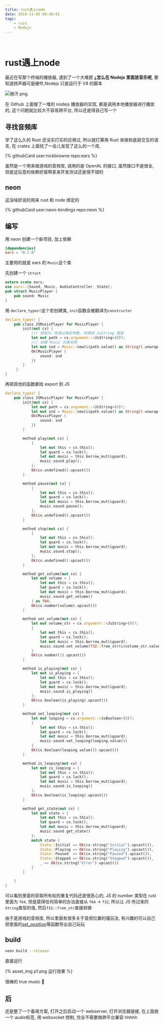 ```yaml
---
title: rust遇上node
date: 2019-11-05 00:49:51
tags:
	- rust
	- Nodejs
---
```


​	

# rust遇上node

最近在写那个终端的播放器, 遇到了一个大难题 **¿怎么在 Nodejs 里面放音乐呢**, 要知道扬声器可是硬件,Nodejs 只是运行于 V8 的脚本

![擦汗.png](/sticker/cahan.jpg)

在 Github 上面搜了一堆的 nodejs 播放器的实现, 都是调用本地播放器进行播放的, 这个问题就比较大不容易跨平台, 所以还是得自己写一个



<!--more-->



## 寻找音频库

学了这么久的 Rust 还没实打实的应用过, 所以就打算用 Rust 来做和底层交互的语言, 在 crates 上面找了一会儿发现了这么的一个库, 

{% githubCard user:nickbrowne repo:ears %}

虽然是一个用来做游戏的音频库, 调用的是 OpenAL 的接口, 虽然接口不是很全, 但是这玩意的依赖好装啊拿来开发测试还是很不错的

## neon

这没啥好说的用来 rust 和 node 绑定的

{% githubCard user:neon-bindings repo:neon %}



## 编写

用  neon 创建一个新项目,  加上依赖

```toml
[dependencies]
ears = "0.7.0"
```

主要用的就是 ears 的 `Music`这个类

先创建一个 `struct`

```rust
extern crate ears;
use ears::{Sound, Music, AudioController, State};
pub struct MusicPlayer {
    pub sound: Music
}
```

用 `declare_types!`这个宏创建类,  `init`函数会被翻译为`constructor`

```rust
declare_types! {
    pub class JSMusicPlayer for MusicPlayer {
        init(mut cx) {
          	/// 获取JS 传递过来的参数, 转换到 JsString 类型
            let mut path = cx.argument::<JsString>(0)?;
          	/// 创建 Music 对象实例
            let mut snd = Music::new(&(path.value() as String)).unwrap();
            Ok(MusicPlayer {
                sound: snd
            })
        }
     }
}
```

再把其他的函数都给 export 到 JS

```rust
declare_types! {
    pub class JSMusicPlayer for MusicPlayer {
        init(mut cx) {
            let mut path = cx.argument::<JsString>(0)?;
            let mut snd = Music::new(&(path.value() as String)).unwrap();
            Ok(MusicPlayer {
                sound: snd
            })
        }

        method play(mut cx) {
            {
                let mut this = cx.this();
                let guard = cx.lock();
                let mut music = this.borrow_mut(&guard);
                music.sound.play();
            };
            Ok(cx.undefined().upcast())
        }

        method pause(mut cx) {
            {
                let mut this = cx.this();
                let guard = cx.lock();
                let mut music = this.borrow_mut(&guard);
                music.sound.pause();
            };
            Ok(cx.undefined().upcast())
        }

        method stop(mut cx) {
            {
                let mut this = cx.this();
                let guard = cx.lock();
                let mut music = this.borrow_mut(&guard);
                music.sound.stop();
            };
            Ok(cx.undefined().upcast())
        }

        method get_volume(mut cx) {
            let mut volume = {
                let mut this = cx.this();
                let guard = cx.lock();
                let mut music = this.borrow_mut(&guard);
                music.sound.get_volume()
            } as f64;
            Ok(cx.number(volume).upcast())
        }

        method set_volume(mut cx) {
            let mut volume_str = cx.argument::<JsString>(0)?;
            {
                let mut this = cx.this();
                let guard = cx.lock();
                let mut music = this.borrow_mut(&guard);
                music.sound.set_volume(f32::from_str(&(volume_str.value() as String)).unwrap())
            }
            Ok(cx.number(1).upcast())
        }

        method is_playing(mut cx) {
            let mut is_playing = {
                let mut this = cx.this();
                let guard = cx.lock();
                let mut music = this.borrow_mut(&guard);
                music.sound.is_playing()
            };
            Ok(cx.boolean(is_playing).upcast())
        }

        method set_looping(mut cx) {
            let mut looping = cx.argument::<JsBoolean>(0)?;
            {
                let mut this = cx.this();
                let guard = cx.lock();
                let mut music = this.borrow_mut(&guard);
                music.sound.set_looping(looping.value())
            }
            Ok(cx.boolean(looping.value()).upcast())
        }

        method is_looping(mut cx) {
            let mut is_looping = {
                let mut this = cx.this();
                let guard = cx.lock();
                let mut music = this.borrow_mut(&guard);
                music.sound.is_looping()
            };
            Ok(cx.boolean(is_looping).upcast())
        }

        method get_state(mut cx) {
            let mut state = {
                let mut this = cx.this();
                let guard = cx.lock();
                let mut music = this.borrow_mut(&guard);
                music.sound.get_state()
            };
            match state {
                State::Initial => Ok(cx.string("Initial").upcast()),
                State::Playing => Ok(cx.string("Playing").upcast()),
                State::Paused  => Ok(cx.string("Paused").upcast()),
                State::Stopped => Ok(cx.string("Stopped").upcast()),
                _ => Ok(cx.string("Error").upcast())
            }
        }

    }
}
```

可以看到里面的获取所有权的重复代码还是很恶心的,  JS 的 number 类型在 rust 里面为 `f64`, 但是莫得任何简单的办法直接从 `f64` -> `f32`, 所以让 JS 传过来的`String`类型的值, 然后`f32::from_str`直接转换

由于是游戏的音频库, 所以里面有很多关于音频位置的骚玩法, 有兴趣的可以自己把里面的[set_position](https://docs.rs/ears/0.7.0/ears/trait.AudioController.html#tymethod.set_position)等函数导出自己玩玩



## build

```sh
neon build --release 
```

直接运行

{% asset_img p1.png 运行效果 %}

很棒的 true music 🎵



## 后

还是整了一个备用方案, 打开之后启动一个 webserver, 打开浏览器链接, 在上面放一个 audio标签, 用 websocket 控制, 完全不需要做跨平台兼容 hhhhh
